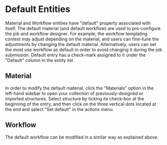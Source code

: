 # Default Entities

Material and Workflow entities have "default" property associated with itself. The default material (and default workflow) are used to pre-configure the job and workflow designer. For example, the workflow templating context may adjust depending on the material, and users can fine-tune the adjustments by changing the default material. Alternatively, users can set the most use workflow as default in order to avoid changing it during the job submission. Default entry has a check-mark assigned to it under the "Default" column in the entity list.

## Material

In order to modify the default material, click the "Materials" option in the left-hand sidebar to open your collection of previously-designed or imported structures. Select structure by ticking its check-box at the beginning of the entry, and then click on the three vertical dots located at the end and select "Set default" in the actions menu.
    
## Workflow

The default workflow can be modified in a similar way as explained above.
